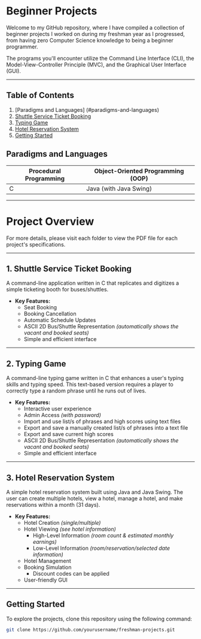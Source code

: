# Beginner Projects
Welcome to my GitHub repository, where I have compiled a collection of beginner projects I worked on during my freshman year as I progressed, from having zero Computer Science knowledge to being a beginner programmer.

The programs you'll encounter utilize the Command Line Interface (CLI), the Model-View-Controller Principle (MVC), and the Graphical User Interface (GUI).

--------

## Table of Contents
1. [Paradigms and Languages] (#paradigms-and-languages)
2. [Shuttle Service Ticket Booking](#1-shuttle-service-ticket-booking)
3. [Typing Game](#2-typing-game)
4. [Hotel Reservation System](#3-hotel-reservation-system)
5. [Getting Started](#getting-started)


## Paradigms and Languages
| Procedural Programming | Object-Oriented Programming (OOP) |
|--|--|
| C | Java (with Java Swing) |

--------

# Project Overview
For more details, please visit each folder to view the PDF file for each project's specifications.

--------

## 1. Shuttle Service Ticket Booking
A command-line application written in C that replicates and digitizes a simple ticketing booth for buses/shuttles.
 - **Key Features:**
 	- Seat Booking
  	- Booking Cancellation
   	- Automatic Schedule Updates
   	- ASCII 2D Bus/Shuttle Representation *(automatically shows the vacant and booked seats)*
   	- Simple and efficient interface

--------

## 2. Typing Game
A command-line typing game written in C that enhances a user's typing skills and typing speed. This text-based version requires a player to correctly type a random phrase until he runs out of lives.
 - **Key Features:**
 	- Interactive user experience
  	- Admin Access *(with password)*
   	- Import and use list/s of phrases and high scores using text files
   	- Export and save a manually created list/s of phrases into a text file
   	- Export and save current high scores 
   	- ASCII 2D Bus/Shuttle Representation *(automatically shows the vacant and booked seats)*
   	- Simple and efficient interface

--------

## 3. Hotel Reservation System
A simple hotel reservation system built using Java and Java Swing. The user can create multiple hotels, view a hotel, manage a hotel, and make reservations within a month (31 days).
 - **Key Features:**
	 - Hotel Creation *(single/multiple)* 
	  - Hotel Viewing *(see hotel information)* 
		   - High-Level Information *(room count & estimated monthly earnings)*
		   - Low-Level Information *(room/reservation/selected date information)*
	  - Hotel Management
	  - Booking Simulation 
		   - Discount codes can be applied
	  - User-friendly GUI

--------

## Getting Started

To explore the projects, clone this repository using the following command:

```bash
git clone https://github.com/yourusername/freshman-projects.git

